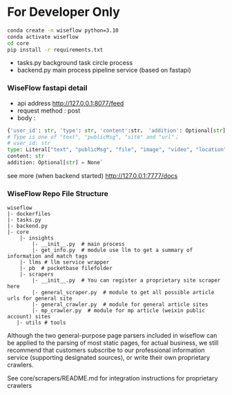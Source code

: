# For Developer Only

```bash
conda create -n wiseflow python=3.10
conda activate wiseflow
cd core
pip install -r requirements.txt
```

- tasks.py background task circle process
- backend.py main process pipeline service (based on fastapi)

### WiseFlow fastapi detail

- api address http://127.0.0.1:8077/feed
- request method : post
- body :

```python
{'user_id': str, 'type': str, 'content':str， 'addition': Optional[str]}
# Type is one of "text", "publicMsg", "site" and "url"；
# user_id: str
type: Literal["text", "publicMsg", "file", "image", "video", "location", "chathistory", "site", "attachment", "url"]
content: str
addition: Optional[str] = None`
```

see more (when backend started) http://127.0.0.1:7777/docs 

### WiseFlow Repo File Structure

```
wiseflow
|- dockerfiles
|- tasks.py
|- backend.py
|- core
    |- insights
        |- __init__.py  # main process
        |- get_info.py  # module use llm to get a summary of information and match tags
    |- llms # llm service wrapper
    |- pb  # pocketbase filefolder
    |- scrapers
        |- __init__.py  # You can register a proprietary site scraper here
        |- general_scraper.py  # module to get all possible article urls for general site 
        |- general_crawler.py  # module for general article sites
        |- mp_crawler.py  # module for mp article (weixin public account) sites
   |- utils # tools
```

Although the two general-purpose page parsers included in wiseflow can be applied to the parsing of most static pages, for actual business, we still recommend that customers subscribe to our professional information service (supporting designated sources), or write their own proprietary crawlers.

See core/scrapers/README.md for integration instructions for proprietary crawlers
